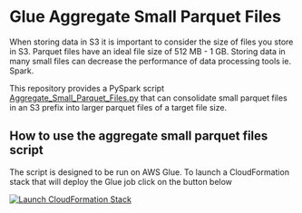 # Glue Aggregate Small Parquet Files

When storing data in S3 it is important to consider the size of files you store in S3. Parquet files have an ideal file size of 512 MB - 1 GB. Storing data in many small files can decrease the performance of data processing tools ie. Spark. 

This repository provides a PySpark script [Aggregate_Small_Parquet_Files.py](https://github.com/ev2900/Glue_Aggregate_Small_Files/blob/main/Aggregate_Small_Parquet_Files.py)  that can consolidate small parquet files in an S3 prefix into larger parquet files of a target file size.

## How to use the aggregate small parquet files script

The script is designed to be run on AWS Glue. To launch a CloudFormation stack that will deploy the Glue job click on the button below

[![Launch CloudFormation Stack](https://sharkech-public.s3.amazonaws.com/misc-public/cloudformation-launch-stack.png)](https://console.aws.amazon.com/cloudformation/home#/stacks/new?stackName=agg-small-file-glue-job&templateURL=https://sharkech-public.s3.amazonaws.com/misc-public/Aggregate_Small_Parquet_File_Glue_Job_Deployment.yaml)


